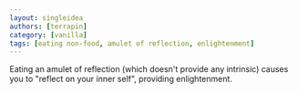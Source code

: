 ```yaml
---
layout: singleidea
authors: [terrapin]
category: [vanilla]
tags: [eating non-food, amulet of reflection, enlightenment]
---
```

Eating an amulet of reflection (which doesn't provide any intrinsic) causes you
to "reflect on your inner self", providing enlightenment.
